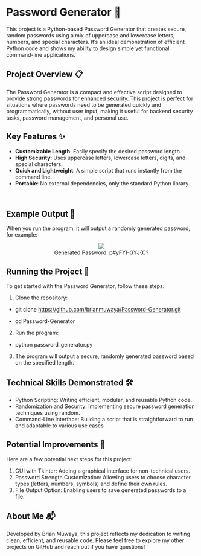 <h1> Password Generator 🔐</h1>
This project is a Python-based Password Generator that creates secure, random passwords using a mix of uppercase and lowercase letters, numbers, and special characters. It’s an ideal demonstration of efficient Python code and shows my ability to design simple yet functional command-line applications.
<br/>

<h2>Project Overview 📋</h2>
The Password Generator is a compact and effective script designed to provide strong passwords for enhanced security. This project is perfect for situations where passwords need to be generated quickly and programmatically, without user input, making it useful for backend security tasks, password management, and personal use.

## Key Features ✨

- **Customizable Length**: Easily specify the desired password length.
- **High Security**: Uses uppercase letters, lowercase letters, digits, and special characters.
- **Quick and Lightweight**: A simple script that runs instantly from the command line.
- **Portable**: No external dependencies, only the standard Python library.

<br/>




<h2>Example Output 📸</h2>
When you run the program, it will output a randomly generated password, for example:
<br/>

<p align="center">
<img src="https://i.imgur.com/gTUDmSn.png)"/>
<br />
 Generated Password: p#yFYHGYJ{C?
<br />



<h2>Running the Project 🚀</h2>
To get started with the Password Generator, follow these steps:

1. Clone the repository:
 
 - git clone https://github.com/brianmuwaya/Password-Generator.git

 - cd Password-Generator

2. Run the program:

- python password_generator.py

3. The program will output a secure, randomly generated password based on the specified length.


<h2>Technical Skills Demonstrated 🛠️</h2>

- Python Scripting: Writing efficient, modular, and reusable Python code.
- Randomization and Security: Implementing secure password generation techniques using random.
- Command-Line Interface: Building a script that is straightforward to run and adaptable to various use cases


<h2>Potential Improvements 🚀</h2>

Here are a few potential next steps for this project:

1. GUI with Tkinter: Adding a graphical interface for non-technical users.
2. Password Strength Customization: Allowing users to choose character types (letters, numbers, symbols) and define their own rules.
3. File Output Option: Enabling users to save generated passwords to a file.


<h2>About Me 📬</h2>

Developed by Brian Muwaya, this project reflects my dedication to writing clean, efficient, and reusable code. Please feel free to explore my other projects on GitHub and reach out if you have questions!

</p>


<!--
 ```diff
- text in red
+ text in green
! text in orange
# text in gray
@@ text in purple (and bold)@@
```
--!>
